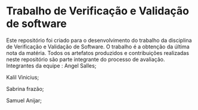 # Trabalho de Verificação e Validação de software

Este repositório foi criado para o desenvolvimento do trabalho da disciplina de Verificação e Validação de Software. O trabalho é a obtenção da última nota da matéria. Todos os artefatos produzidos e contribuições realizadas neste repositório são parte integrante do processo de avaliação.
Integrantes da equipe :
Angel Salles;

Kalil Vinicius;

Sabrina frazão;

Samuel Anijar;
